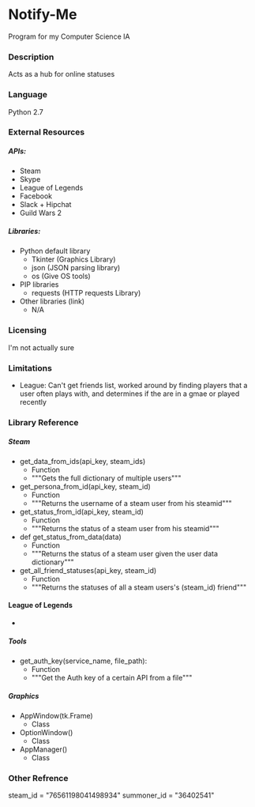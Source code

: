 Notify-Me
=========
Program for my Computer Science IA

### Description
Acts as a hub for online statuses

### Language
Python 2.7

### External Resources
##### APIs:
- Steam
- Skype
- League of Legends
- Facebook
- Slack + Hipchat
- Guild Wars 2

##### Libraries:
- Python default library
	- Tkinter (Graphics Library)
	- json (JSON parsing library)
	- os (Give OS tools)
- PIP libraries
	- requests (HTTP requests Library)
- Other libraries (link)
	- N/A

### Licensing
I'm not actually sure

### Limitations
- League: Can't get friends list, worked around by finding players that a user often plays with, and determines if the are in a gmae or played recently

### Library Reference
##### Steam
- get_data_from_ids(api_key, steam_ids)
	- Function
    - """Gets the full dictionary of multiple users"""
- get_persona_from_id(api_key, steam_id)
	- Function
	- """Returns the username of a steam user from his steamid"""
- get_status_from_id(api_key, steam_id)
	- Function
	- """Returns the status of a steam user from his steamid"""
- def get_status_from_data(data)
	- Function
    - """Returns the status of a steam user given the user data dictionary"""
- get_all_friend_statuses(api_key, steam_id)
	- Function
	- """Returns the statuses of all a steam users's (steam_id) friend"""

#### League of Legends
- 

##### Tools
- get_auth_key(service_name, file_path):
	- Function
	- """Get the Auth key of a certain API from a file"""

##### Graphics
- AppWindow(tk.Frame)
	- Class
- OptionWindow()
	- Class
- AppManager()
	- Class

### Other Refrence
steam_id = "76561198041498934"
summoner_id = "36402541"
